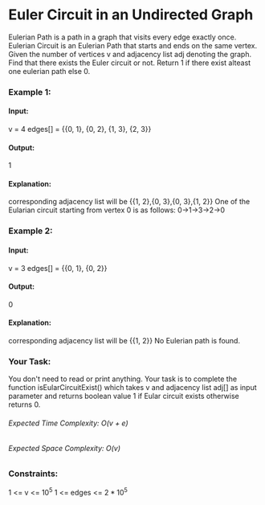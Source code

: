 # Euler Circuit in an Undirected Graph
Eulerian Path is a path in a graph that visits every edge exactly once. Eulerian Circuit is an Eulerian Path that starts and ends on the same vertex. Given the number of vertices v and adjacency list adj denoting the graph. Find that there exists the Euler circuit or not. Return 1 if there exist  alteast one eulerian path else 0.

### Example 1:
#### Input: 
v = 4 
edges[] = {{0, 1}, 
           {0, 2}, 
           {1, 3}, 
           {2, 3}}
#### Output: 
1
#### Explanation: 
corresponding adjacency list will be {{1, 2},{0, 3},{0, 3},{1, 2}}
One of the Eularian circuit 
starting from vertex 0 is as follows:
0->1->3->2->0

### Example 2:
#### Input: 
v = 3
edges[] = {{0, 1}, 
         {0, 2}}
#### Output: 
0
#### Explanation:
corresponding adjacency list will be {{1, 2}}
No Eulerian path is found.

### Your Task:
You don't need to read or print anything. Your task is to complete the function isEularCircuitExist() which takes v and adjacency list adj[] as input parameter and returns boolean value 1 if Eular circuit exists otherwise returns 0.

###### Expected Time Complexity: O(v + e)
###### Expected Space Complexity: O(v)

### Constraints:
1 <= v <=  $`10^5`$
1 <= edges <= $`2*10^5`$
